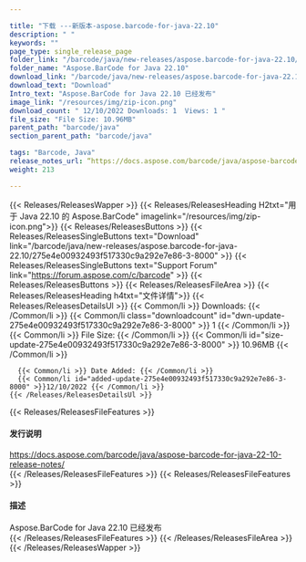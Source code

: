 ```yaml
---

title: "下载 ---新版本-aspose.barcode-for-java-22.10"
description: " "
keywords: ""
page_type: single_release_page
folder_link: "/barcode/java/new-releases/aspose.barcode-for-java-22.10/"
folder_name: "Aspose.BarCode for Java 22.10"
download_link: "/barcode/java/new-releases/aspose.barcode-for-java-22.10/275e4e00932493f517330c9a292e7e86-3-8000"
download_text: "Download"
Intro_text: "Aspose.BarCode for Java 22.10 已经发布"
image_link: "/resources/img/zip-icon.png"
download_count: " 12/10/2022 Downloads: 1  Views: 1 "
file_size: "File Size: 10.96MB"
parent_path: "barcode/java"
section_parent_path: "barcode/java"

tags: "Barcode, Java"
release_notes_url: “https://docs.aspose.com/barcode/java/aspose-barcode-for-java-22-10-release-notes/”
weight: 213

---
```


{{< Releases/ReleasesWapper >}}
  {{< Releases/ReleasesHeading H2txt="用于 Java 22.10 的 Aspose.BarCode" imagelink="/resources/img/zip-icon.png">}}
  {{< Releases/ReleasesButtons >}}
    {{< Releases/ReleasesSingleButtons text="Download" link="/barcode/java/new-releases/aspose.barcode-for-java-22.10/275e4e00932493f517330c9a292e7e86-3-8000" >}}
    {{< Releases/ReleasesSingleButtons text="Support Forum" link="https://forum.aspose.com/c/barcode" >}}
  {{< Releases/ReleasesButtons >}}
  {{< Releases/ReleasesFileArea >}}
    {{< Releases/ReleasesHeading h4txt="文件详情">}}
    {{< Releases/ReleasesDetailsUl >}}
      {{< Common/li >}} Downloads: {{< /Common/li >}}
      {{< Common/li class="downloadcount" id="dwn-update-275e4e00932493f517330c9a292e7e86-3-8000" >}} 1 {{< /Common/li >}}
      {{< Common/li >}} File Size: {{< /Common/li >}}
      {{< Common/li id="size-update-275e4e00932493f517330c9a292e7e86-3-8000" >}} 10.96MB {{< /Common/li >}}

      {{< Common/li >}} Date Added: {{< /Common/li >}}
      {{< Common/li id="added-update-275e4e00932493f517330c9a292e7e86-3-8000" >}}12/10/2022 {{< /Common/li >}}
    {{< /Releases/ReleasesDetailsUl >}}

  {{< Releases/ReleasesFileFeatures >}}
      <h4>发行说明</h4><div><a href='https://docs.aspose.com/barcode/java/aspose-barcode-for-java-22-10-release-notes/'>https://docs.aspose.com/barcode/java/aspose-barcode-for-java-22-10-release-notes/</a></div>
  {{< /Releases/ReleasesFileFeatures >}}
  {{< Releases/ReleasesFileFeatures >}}
      <h4>描述</h4><div class="HTMLDescription">Aspose.BarCode for Java 22.10 已经发布</div>
  {{< /Releases/ReleasesFileFeatures >}}
 {{< /Releases/ReleasesFileArea >}}
{{< /Releases/ReleasesWapper >}}



